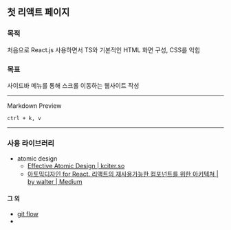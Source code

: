 ## 첫 리액트 페이지

### 목적

처음으로 React.js 사용하면서 TS와 기본적인 HTML 화면 구성, CSS를 익힘

### 목표

사이드바 메뉴를 통해 스크롤 이동하는 웹사이트 작성

---

Markdown Preview

    ctrl + k, v

---

### 사용 라이브러리

- atomic design
  - [Effective Atomic Design | kciter.so](https://kciter.so/posts/effective-atomic-design)
  - [아토믹디자인 for React. 리액트의 재사용가능한 컴포넌트를 위한 아키텍쳐 | by walter | Medium](https://medium.com/@inthewalter/atomic-design-for-react-514660f93ba)

#### 그 외

- [git flow](https://ujuc.github.io/2015/12/16/git-flow-github-flow-gitlab-flow/)
-
